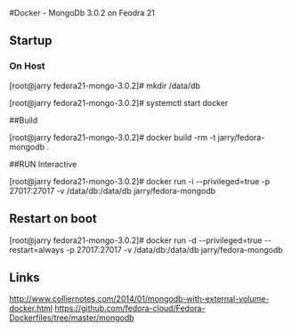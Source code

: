 #Docker - MongoDb 3.0.2 on Feodra 21 

## Startup

### On Host

[root@jarry fedora21-mongo-3.0.2]# mkdir /data/db

[root@jarry fedora21-mongo-3.0.2]# systemctl start docker

##Build

[root@jarry fedora21-mongo-3.0.2]# docker build -rm -t jarry/fedora-mongodb .

##RUN Interactive

[root@jarry fedora21-mongo-3.0.2]# docker run -i --privileged=true -p 27017:27017 -v /data/db:/data/db jarry/fedora-mongodb

## Restart on boot

[root@jarry fedora21-mongo-3.0.2]# docker run -d --privileged=true --restart=always -p 27017:27017 -v /data/db:/data/db jarry/fedora-mongodb


## Links

http://www.colliernotes.com/2014/01/mongodb-with-external-volume-docker.html
https://github.com/fedora-cloud/Fedora-Dockerfiles/tree/master/mongodb



